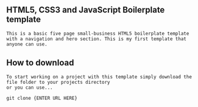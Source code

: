 ## HTML5, CSS3 and JavaScript Boilerplate template
```
This is a basic five page small-business HTML5 boilerplate template with a navigation and hero section. This is my first template that anyone can use. 
```
## How to download
```
To start working on a project with this template simply download the file folder to your projects directory 
or you can use...

git clone {ENTER URL HERE}

```
